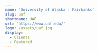 ```yaml
---
name: 'University of Alaska - Fairbanks'
slug: uaf
shortname: UAF
url: 'https://www.uaf.edu/'
logo: /assets/uaf.jpg
display:
  - Clients
  - Featured
---
```

